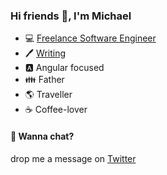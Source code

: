 ### Hi friends 👋, I'm Michael

* 💻 [Freelance Software Engineer](https://berger-consulting.dev)
* 🖊️ [Writing](https://blog.michael-berger.dev)
* 🅰 Angular focused
* 👪 Father
* 🌎 Traveller
* ☕ Coffee-lover


#### 💬 Wanna chat? 
drop me a message on [Twitter](https://twitter.com/mikelgo812)

<!--
**mikelgo/mikelgo** is a ✨ _special_ ✨ repository because its `README.md` (this file) appears on your GitHub profile.

Here are some ideas to get you started:

- 🔭 I’m currently working on ...
- 🌱 I’m currently learning ...
- 👯 I’m looking to collaborate on ...
- 🤔 I’m looking for help with ...
- 💬 Ask me about ...
- 📫 How to reach me: ...
- 😄 Pronouns: ...
- ⚡ Fun fact: ...
-->

